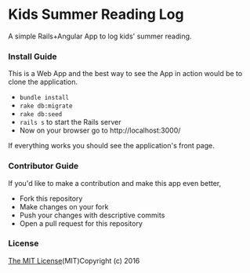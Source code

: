 # Kids Summer Reading Log

A simple Rails+Angular App to log kids' summer reading.


### Install Guide

This is a Web App and the best way to see the App in action would be to clone the application.

* `bundle install`
* `rake db:migrate`
* `rake db:seed`
* `rails s` to start the Rails server
* Now on your browser go to http://localhost:3000/

If everything works you should see the application's front page.


### Contributor Guide

If you'd like to make a contribution and make this app even better,

* Fork this repository
* Make changes on your fork
* Push your changes with descriptive commits
* Open a pull request for this repository

### License

[The MIT License](https://opensource.org/licenses/MIT)(MIT)Copyright (c) 2016
